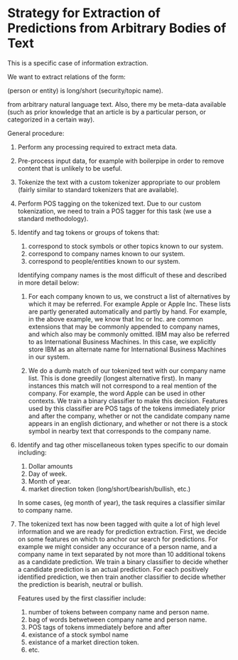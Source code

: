 # Strategy for Extraction of Predictions from Arbitrary Bodies of Text

This is a specific case of information extraction. 

We want to extract relations of the form:

(person or entity)  is long/short  (security/topic name).

from arbitrary natural language text. Also, there my be meta-data available (such as prior 
knowledge that an article is by a particular person, or categorized in a certain way).

General procedure:

1. Perform any processing required to extract meta data.

2. Pre-process input data, for example with boilerpipe in order to remove content that is unlikely to 
   be useful.

3. Tokenize the text with a custom tokenizer appropriate to our problem (fairly similar to standard 
   tokenizers that are available).

4. Perform POS tagging on the tokenized text. Due to our custom tokenization, we need to train 
   a POS tagger for this task (we use a standard methodology).

5. Identify and tag tokens or groups of tokens that:
   1. correspond to stock symbols or other topics known to our system. 
   2. correspond to company names known to our system.
   3. correspond to people/entities known to our system.

   Identifying company names is the most difficult of these and described in more detail below:

   1. For each company known to us, we construct a list of alternatives by which it may be
      referred. For example Apple or Apple Inc. These lists are partly generated automatically
      and partly by hand. For example, in the above example, we know that Inc or Inc. 
      are common extensions that may be commonly appended to company names, and which also
      may be commonly omitted. IBM may also be referred to as International Business Machines.
      In this case, we explicitly store IBM as an alternate name for International Business 
      Machines in our system. 

   2. We do a dumb match of our tokenized text with our company name list. This is done greedily 
      (longest alternative first). In many instances this match will not correspond to a real 
      mention of the company. For example, the word Apple can be used in other contexts. We train a 
      binary classifier to make this decision. Features used by this classifier are POS tags of
      the tokens immediately prior and after the company, whether or not the candidate company
      name appears in an english dictionary, and whether or not there is a stock symbol in nearby
      text that corresponds to the company name.

6. Identify and tag other miscellaneous token types specific to our domain including:
   1. Dollar amounts
   2. Day of week.
   3. Month of year.
   4. market direction token (long/short/bearish/bullish, etc.)

   In some cases, (eg month of year), the task requires a classifier similar to company name.

7. The tokenized text has now been tagged with quite a lot of high level information and we are
   ready for prediction extraction. First, we decide on some features on which to anchor our 
   search for predictions. For example we might consider any occurance of a person name, and 
   a company name in text separated by not more than 10 additional tokens as a candidate prediction.
   We train a binary classifier to decide whether a candidate prediction is an actual prediction.
   For each positively identified prediction, we then train another classifier to decide whether
   the prediction is bearish, neutral or bullish.
   
   Features used by the first classifier include: 
    1. number of tokens between company name and person name.
    2. bag of words betwetween company name and person name.
    3. POS tags of tokens immediately before and after 
    4. existance of a stock symbol name 
    5. existance of a market direction token.
    6. etc.




